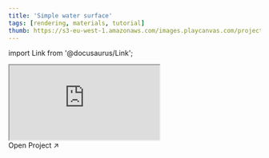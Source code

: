 ```yaml
---
title: 'Simple water surface'
tags: [rendering, materials, tutorial]
thumb: https://s3-eu-west-1.amazonaws.com/images.playcanvas.com/projects/12/438476/6F2C27-image-75.jpg
---
```


import Link from '@docusaurus/Link';

<div className="iframe-container">
    <iframe src="https://playcanv.as/p/NeYgvM9z/" title="Simple water surface" allow="camera; microphone; xr-spatial-tracking; fullscreen" allowfullscreen></iframe>
</div>

<Link to='https://playcanvas.com/project/438476/'>Open Project ↗</Link>
